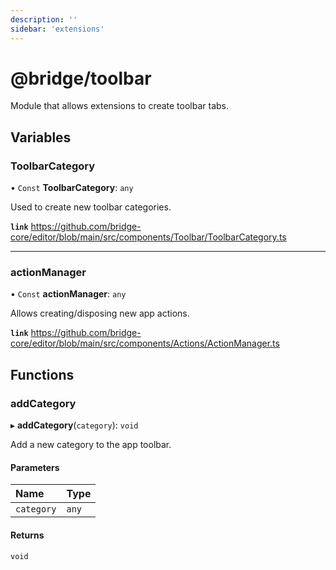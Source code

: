 ```yaml
---
description: ''
sidebar: 'extensions'
---
```


# @bridge/toolbar

Module that allows extensions to create toolbar tabs.

## Variables

### ToolbarCategory

• `Const` **ToolbarCategory**: `any`

Used to create new toolbar categories.

**`link`** https://github.com/bridge-core/editor/blob/main/src/components/Toolbar/ToolbarCategory.ts

---

### actionManager

• `Const` **actionManager**: `any`

Allows creating/disposing new app actions.

**`link`** https://github.com/bridge-core/editor/blob/main/src/components/Actions/ActionManager.ts

## Functions

### addCategory

▸ **addCategory**(`category`): `void`

Add a new category to the app toolbar.

#### Parameters

| Name       | Type  |
| :--------- | :---- |
| `category` | `any` |

#### Returns

`void`
